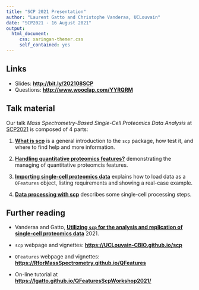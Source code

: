```yaml
---
title: "SCP 2021 Presentation"
author: "Laurent Gatto and Christophe Vanderaa, UCLouvain"
date: "SCP2021 - 16 August 2021"
output:
  html_document:
     css: xaringan-themer.css
     self_contained: yes
---
```



## Links

- Slides: **http://bit.ly/202108SCP**
- Questions: **http://www.wooclap.com/YYRQRM**


## Talk material

Our talk *Mass Spectrometry-Based Single-Cell Proteomics Data
Analysis* at [SCP2021](https://single-cell.net/proteomics/scp2021) is
composed of 4 parts:

1. [**What is scp**](./what_is_scp.html) is a general introduction to
   the `scp` package, how test it, and where to find help and more
   information.

2. [**Handling quantitative proteomics
  features?**](./qfeatures_intro.html) demonstrating the managing of
  quantitative proteomcis features.

3. [**Importing single-cell proteomics data**](./read_scp_data.html)
  explains how to load data as a `QFeatures` object, listing
  requirements and showing a real-case example.

4. [**Data processing with scp**](./scp_processing.html) describes
   some single-cell processing steps.


## Further reading

- Vanderaa and Gatto, [**Utilizing `scp` for the analysis and replication of single-cell proteomics data**](https://www.biorxiv.org/content/10.1101/2021.04.12.439408v1) 2021.

- `scp` webpage and vignettes: **https://UCLouvain-CBIO.github.io/scp**

- `QFeatures` webpage and vignettes: **https://RforMassSpectrometry.github.io/QFeatures**

- On-line tutorial at **https://lgatto.github.io/QFeaturesScpWorkshop2021/**
